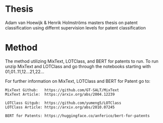 # Thesis
Adam van Hoewijk &amp; Henrik Holmströms masters thesis on patent classification using differnt supervision levels for patent classification

# Method
The method utilizing MixText, LOTClass, and BERT for patents to run. To run unzip MixText and LOTClass and go through the notebooks starting with 01,01..11,12...21,22...

For further information on MixText, LOTClass and BERT for Patent go to:

    MixText Github:   https://github.com/GT-SALT/MixText
    MixText Article:  https://arxiv.org/abs/2004.12239
    
    LOTClass Gitgub:  https://github.com/yumeng5/LOTClass
    LOTClass Article: https://arxiv.org/abs/2010.07245
    
    BERT for Patents: https://huggingface.co/anferico/bert-for-patents
    
    
    
    
    
    
